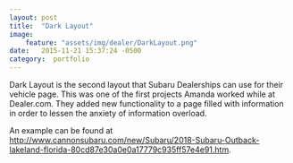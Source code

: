 ```yaml
---
layout: post
title:  "Dark Layout"
image:
    feature: "assets/img/dealer/DarkLayout.png"
date:   2015-11-21 15:37:24 -0500
category:  portfolio
---
```

Dark Layout is the second layout that Subaru Dealerships can use for their vehicle page. This was one of the first projects Amanda worked while at Dealer.com. They added new functionality to a page filled with information in order to lessen the anxiety of information overload.

An example can be found at <a href="http://www.cannonsubaru.com/new/Subaru/2018-Subaru-Outback-lakeland-florida-80cd87e30a0e0a17779c935ff57e4e91.htm?searchDepth=1:42" target="_blank">http://www.cannonsubaru.com/new/Subaru/2018-Subaru-Outback-lakeland-florida-80cd87e30a0e0a17779c935ff57e4e91.htm</a>.
